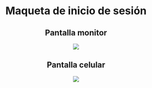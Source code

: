 <h1 align=center>Maqueta de inicio de sesión</h1>

<h2 align=center>Pantalla monitor</h2>

<p align=center><img src="https://i.imgur.com/VNFXl64.jpg"></p>

<h2 align=center>Pantalla celular</h2>

<p align=center><img src="https://i.imgur.com/rswCnGP.jpg"></p>